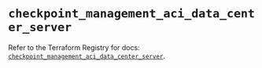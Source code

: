 # `checkpoint_management_aci_data_center_server`

Refer to the Terraform Registry for docs: [`checkpoint_management_aci_data_center_server`](https://registry.terraform.io/providers/checkpointsw/checkpoint/2.11.0/docs/resources/management_aci_data_center_server).
